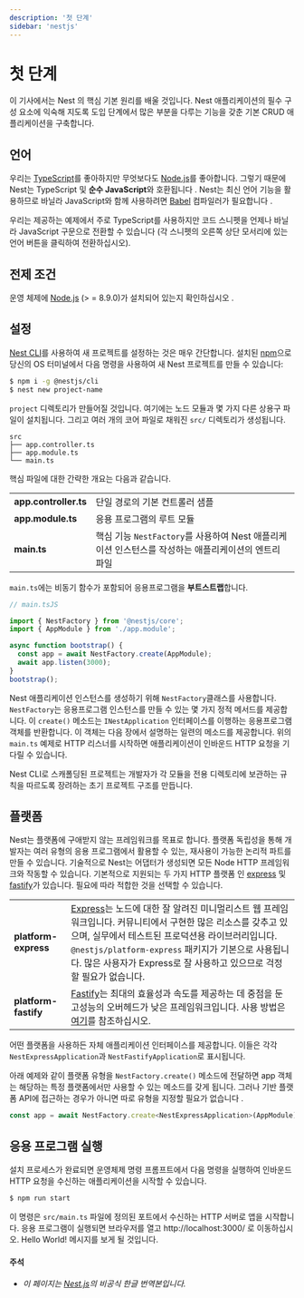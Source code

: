 ```yaml
---
description: '첫 단계'
sidebar: 'nestjs'
---
```


# 첫 단계

이 기사에서는 Nest 의 핵심 기본 원리를 배울 것입니다. Nest 애플리케이션의 필수 구성 요소에 익숙해 지도록 도입 단계에서 많은 부분을 다루는 기능을 갖춘 기본 CRUD 애플리케이션을 구축합니다.


## 언어

우리는 [TypeScript](http://www.typescriptlang.org/)를 좋아하지만 무엇보다도 [Node.js](https://nodejs.org/en/)를 좋아합니다. 그렇기 때문에 Nest는 TypeScript 및 **순수 JavaScript**와 호환됩니다 . Nest는 최신 언어 기능을 활용하므로 바닐라 JavaScript와 함께 사용하려면 [Babel](http://babeljs.io/) 컴파일러가 필요합니다 .

우리는 제공하는 예제에서 주로 TypeScript를 사용하지만 코드 스니펫을 언제나 바닐라 JavaScript 구문으로 전환할 수 있습니다 (각 스니펫의 오른쪽 상단 모서리에 있는 언어 버튼을 클릭하여 전환하십시오).


## 전제 조건

운영 체제에 [Node.js](https://nodejs.org/) (> = 8.9.0)가 설치되어 있는지 확인하십시오 .


## 설정

[Nest CLI](https://docs.nestjs.com/v6/cli/overview)를 사용하여 새 프로젝트를 설정하는 것은 매우 간단합니다. 설치된 [npm](https://www.npmjs.com/)으로 당신의 OS 터미널에서 다음 명령을 사용하여 새 Nest 프로젝트를 만들 수 있습니다:

```bash
$ npm i -g @nestjs/cli
$ nest new project-name
```

`project` 디렉토리가 만들어질 것입니다. 여기에는 노드 모듈과 몇 가지 다른 상용구 파일이 설치됩니다. 그리고 여러 개의 코어 파일로 채워진 `src/` 디렉토리가 생성됩니다.

```
src
├── app.controller.ts
├── app.module.ts
└── main.ts
```

핵심 파일에 대한 간략한 개요는 다음과 같습니다.

|||
|------|---|
|**app.controller.ts**|단일 경로의 기본 컨트롤러 샘플|
|**app.module.ts**|응용 프로그램의 루트 모듈|
|**main.ts**|핵심 기능 `NestFactory`를 사용하여 Nest 애플리케이션 인스턴스를 작성하는 애플리케이션의 엔트리 파일|

`main.ts`에는 비동기 함수가 포함되어 응용프로그램을 **부트스트랩**합니다.


```js
// main.tsJS

import { NestFactory } from '@nestjs/core';
import { AppModule } from './app.module';

async function bootstrap() {
  const app = await NestFactory.create(AppModule);
  await app.listen(3000);
}
bootstrap();
```

Nest 애플리케이션 인스턴스를 생성하기 위해 `NestFactory`클래스를 사용합니다. `NestFactory`는 응용프로그램 인스턴스를 만들 수 있는 몇 가지 정적 메서드를 제공합니다. 이 `create()` 메소드는 `INestApplication` 인터페이스를 이행하는 응용프로그램 객체를 반환합니다. 이 객체는 다음 장에서 설명하는 일련의 메소드를 제공합니다. 위의 `main.ts` 예제로 HTTP 리스너를 시작하면 애플리케이션이 인바운드 HTTP 요청을 기다릴 수 있습니다.

Nest CLI로 스캐폴딩된 프로젝트는 개발자가 각 모듈을 전용 디렉토리에 보관하는 규칙을 따르도록 장려하는 초기 프로젝트 구조를 만듭니다.


## 플랫폼

Nest는 플랫폼에 구애받지 않는 프레임워크를 목표로 합니다. 플랫폼 독립성을 통해 개발자는 여러 유형의 응용 프로그램에서 활용할 수 있는, 재사용이 가능한 논리적 파트를 만들 수 있습니다. 기술적으로 Nest는 어댑터가 생성되면 모든 Node HTTP 프레임워크와 작동할 수 있습니다. 기본적으로 지원되는 두 가지 HTTP 플랫폼 인 [express](https://expressjs.com/) 및 [fastify](https://www.fastify.io/)가 있습니다. 필요에 따라 적합한 것을 선택할 수 있습니다.

|||
|------|---|
|**platform-express**|[Express](https://expressjs.com/)는 노드에 대한 잘 알려진 미니멀리스트 웹 프레임워크입니다. 커뮤니티에서 구현한 많은 리소스를 갖추고 있으며, 실무에서 테스트된 프로덕션용 라이브러리입니다. `@nestjs/platform-express` 패키지가 기본으로 사용됩니다. 많은 사용자가 Express로 잘 사용하고 있으므로 걱정할 필요가 없습니다.|
|**platform-fastify**|[Fastify](https://www.fastify.io/)는 최대의 효율성과 속도를 제공하는 데 중점을 둔 고성능의 오버헤드가 낮은 프레임워크입니다. 사용 방법은 [여기](https://docs.nestjs.com/v6/techniques/performance)를 참조하십시오.|

어떤 플랫폼을 사용하든 자체 애플리케이션 인터페이스를 제공합니다. 이들은 각각 `NestExpressApplication`과 `NestFastifyApplication`로 표시됩니다.

아래 예제와 같이 플랫폼 유형을 `NestFactory.create()` 메소드에 전달하면 app 객체는 해당하는 특정 플랫폼에서만 사용할 수 있는 메소드를 갖게 됩니다. 그러나 기반 플랫폼 API에 접근하는 경우가 아니면 따로 유형을 지정할 필요가 없습니다 .

```js
const app = await NestFactory.create<NestExpressApplication>(AppModule);
```

## 응용 프로그램 실행 

설치 프로세스가 완료되면 운영체제 명령 프롬프트에서 다음 명령을 실행하여 인바운드 HTTP 요청을 수신하는 애플리케이션을 시작할 수 있습니다.

```bash
$ npm run start
```

이 명령은 `src/main.ts` 파일에 정의된 포트에서 수신하는 HTTP 서버로 앱을 시작합니다. 응용 프로그램이 실행되면 브라우저를 열고 http://localhost:3000/ 로 이동하십시오. Hello World! 메시지를 보게 될 것입니다.


#### 주석

- *이 페이지는 [Nest.js](https://docs.nestjs.com/v6/first-steps)의 비공식 한글 번역본입니다.*